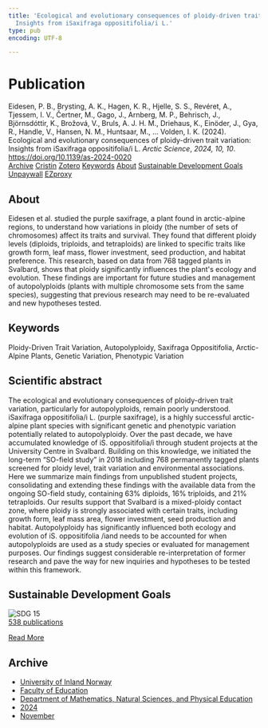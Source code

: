 ```yaml
---
title: 'Ecological and evolutionary consequences of ploidy-driven trait variation:
  Insights from iSaxifraga oppositifolia/i L.'
type: pub
encoding: UTF-8

---
```

<h1>Publication</h1>
<article id="csl-bib-container-TGG2VBLV" class="csl-bib-container">
  <div class="csl-bib-body"> <div class="csl-entry">Eidesen, P. B., Brysting, A. K., Hagen, K. R., Hjelle, S. S., Revéret, A., Tjessem, I. V., Čertner, M., Gago, J., Arnberg, M. P., Behrisch, J., Björnsdóttir, K., Brožová, V., Bruls, A. J. H. M., Driehaus, K., Einöder, J., Gya, R., Handle, V., Hansen, N. M., Huntsaar, M., … Volden, I. K. (2024). Ecological and evolutionary consequences of ploidy-driven trait variation: Insights from iSaxifraga oppositifolia/i L. <i>Arctic Science</i>, <i>2024, 10, 10</i>. <a href="https://doi.org/10.1139/as-2024-0020">https://doi.org/10.1139/as-2024-0020</a></div> </div>
  <div class="csl-bib-buttons">
    <a href="#taxonomy-article-TGG2VBLV" alt="archive" class="csl-bib-button">Archive</a>
    <a href="https://app.cristin.no/results/show.jsf?id=2320517" alt="Cristin" class="csl-bib-button">Cristin</a>
    <a href="http://zotero.org/groups/5881554/items/TGG2VBLV" alt="Zotero" class="csl-bib-button">Zotero</a>
    <a href="#keywords-article-TGG2VBLV" alt="keywords" class="csl-bib-button">Keywords</a>
    <a href="#about-article-TGG2VBLV" alt="about_pub" class="csl-bib-button">About</a>
    <a href="#sdg-article-TGG2VBLV" alt="sdg" class="csl-bib-button">Sustainable Development Goals</a>
    <a href="https://doi.org/10.1139/as-2024-0020" alt="Unpaywall" class="csl-bib-button">Unpaywall</a>
    <a href="https://doi.org/10.1139/as-2024-0020" alt="EZproxy" class="csl-bib-button">EZproxy</a>
  </div>
  <div id="csl-bib-meta-container-TGG2VBLV"></div>
</article>
<div id="csl-bib-meta-TGG2VBLV" class="csl-bib-meta">
  <article id="about-article-TGG2VBLV" class="about_pub-article">
    <h1>About</h1>
    Eidesen et al. studied the purple saxifrage, a plant found in arctic-alpine regions, to understand how variations in ploidy (the number of sets of chromosomes) affect its traits and survival. They found that different ploidy levels (diploids, triploids, and tetraploids) are linked to specific traits like growth form, leaf mass, flower investment, seed production, and habitat preference. This research, based on data from 768 tagged plants in Svalbard, shows that ploidy significantly influences the plant's ecology and evolution. These findings are important for future studies and management of autopolyploids (plants with multiple chromosome sets from the same species), suggesting that previous research may need to be re-evaluated and new hypotheses tested.
  </article>
  <article id="keywords-article-TGG2VBLV" class="keywords-article">
    <h1>Keywords</h1>
    Ploidy-Driven Trait Variation, Autopolyploidy, Saxifraga Oppositifolia, Arctic-Alpine Plants, Genetic Variation, Phenotypic Variation
  </article>
  <article id="abstract-article-TGG2VBLV" class="abstract-article">
    <h1>Scientific abstract</h1>
    The ecological and evolutionary consequences of ploidy-driven trait variation, particularly for autopolyploids, remain poorly understood. iSaxifraga oppositifolia/i L. (purple saxifrage), is a highly successful arctic-alpine plant species with significant genetic and phenotypic variation potentially related to autopolyploidy. Over the past decade, we have accumulated knowledge of iS. oppositifolia/i through student projects at the University Centre in Svalbard. Building on this knowledge, we initiated the long-term “SO-field study” in 2018 including 768 permanently tagged plants screened for ploidy level, trait variation and environmental associations. Here we summarize main findings from unpublished student projects, consolidating and extending these findings with the available data from the ongoing SO-field study, containing 63% diploids, 16% triploids, and 21% tetraploids. Our results support that Svalbard is a mixed-ploidy contact zone, where ploidy is strongly associated with certain traits, including growth form, leaf mass area, flower investment, seed production and habitat. Autopolyploidy has significantly influenced both ecology and evolution of iS. oppositifolia /iand needs to be accounted for when autopolyploids are used as a study species or evaluated for management purposes. Our findings suggest considerable re-interpretation of former research and pave the way for new inquiries and hypotheses to be tested within this framework.
  </article>
  <article id="sdg-article-TGG2VBLV" class="sdg-article">
    <h1>Sustainable Development Goals</h1>
    <div class="sdg-container"><div id="sdg15" class="sdg">
        <img src="{{< params subfolder >}}images/sdg/sdg15_en.png" class="image" alt="SDG 15">
        <div class="sdg-overlay">
          <a href="/en/archive/?key=?sdg=15#archive" class="sdg-publication-count"><span>538</span> publications</a>
          <p><a href="https://sdgs.un.org/goals/goal15" class="sdg-read-more">Read More</a></p>
        </div>
      </div></div>
  </article>
  <article id="taxonomy-article-TGG2VBLV" class="taxonomy-article">
    <h1>Archive</h1>
    <ul>
      <li>
        <a href="/en/archive/?key=3DCRN523">University of Inland Norway</a>
      </li>
      <li>
        <a href="/en/archive/?key=WYNZA47F">Faculty of Education</a>
      </li>
      <li>
        <a href="/en/archive/?key=LLA4BC9U">Department of Mathematics, Natural Sciences, and Physical Education</a>
      </li>
      <li>
        <a href="/en/archive/?key=HSQ2I35R">2024</a>
      </li>
      <li>
        <a href="/en/archive/?key=GW8KZRZG">November</a>
      </li>
    </ul>
  </article>
</div>
